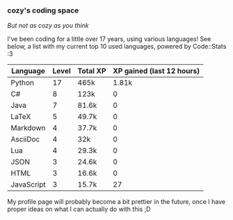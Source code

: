 ### cozy's coding space
*But not as cozy as you think*

I've been coding for a little over 17 years, using various languages! See below, a list with my current top 10 used languages, powered by Code::Stats :3
    
| Language | Level | Total XP | XP gained (last 12 hours) |
| --- | --- | --- | --- |
| Python | 17 | 465k | 1.81k |
| C# | 8 | 123k | 0 |
| Java | 7 | 81.6k | 0 |
| LaTeX | 5 | 49.7k | 0 |
| Markdown | 4 | 37.7k | 0 |
| AsciiDoc | 4 | 32k | 0 |
| Lua | 4 | 29.3k | 0 |
| JSON | 3 | 24.6k | 0 |
| HTML | 3 | 16.6k | 0 |
| JavaScript | 3 | 15.7k | 27 |
    
My profile page will probably become a bit prettier in the future, once I have proper ideas on what I can actually do with this ;D